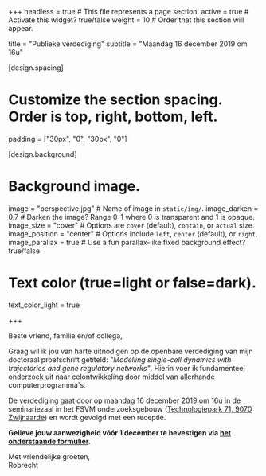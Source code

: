 +++
headless = true  # This file represents a page section.
active = true  # Activate this widget? true/false
weight = 10  # Order that this section will appear.

title = "Publieke verdediging"
subtitle = "Maandag 16 december 2019 om 16u"

[design.spacing]
  # Customize the section spacing. Order is top, right, bottom, left.
  padding = ["30px", "0", "30px", "0"]

[design.background]
  # Background image.
  image = "perspective.jpg"  # Name of image in `static/img/`.
  image_darken = 0.7  # Darken the image? Range 0-1 where 0 is transparent and 1 is opaque.
  image_size = "cover"  #  Options are `cover` (default), `contain`, or `actual` size.
  image_position = "center"  # Options include `left`, `center` (default), or `right`.
  image_parallax = true  # Use a fun parallax-like fixed background effect? true/false

  # Text color (true=light or false=dark).
  text_color_light = true

+++

Beste vriend, familie en/of collega,

Graag wil ik jou van harte uitnodigen op de openbare verdediging van mijn doctoraal proefschrift getiteld: *"Modelling single-cell dynamics with trajectories and gene regulatory networks"*. Hierin voer ik fundamenteel onderzoek uit naar celontwikkeling door middel van allerhande computerprogramma's. 

De verdediging gaat door op maandag 16 december 2019 om 16u in de seminariezaal in het FSVM onderzoeksgebouw ([Technologiepark 71, 9070 Zwijnaarde](#locatie)) en wordt gevolgd met een receptie.

**Gelieve jouw aanwezigheid vóór 1 december te bevestigen via [het onderstaande formulier](#inschrijven).**

Met vriendelijke groeten,<br/>
Robrecht